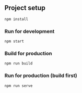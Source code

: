 ## Project setup

```
npm install
```

### 

### Run for development

```
npm start
```



### Build for production

```
npm run build
```

### 

### Run for production (build first)

```
npm run serve
```

